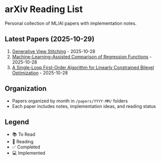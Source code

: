 # arXiv Reading List

Personal collection of ML/AI papers with implementation notes.

## Latest Papers (2025-10-29)

1. [Generative View Stitching](http://arxiv.org/abs/2510.24718v1) - 2025-10-28
2. [Machine-Learning-Assisted Comparison of Regression Functions](http://arxiv.org/abs/2510.24714v1) - 2025-10-28
3. [A Single-Loop First-Order Algorithm for Linearly Constrained Bilevel
  Optimization](http://arxiv.org/abs/2510.24710v1) - 2025-10-28


## Organization
- Papers organized by month in `/papers/YYYY-MM/` folders
- Each paper includes notes, implementation ideas, and reading status

## Legend
- 📚 To Read
- 📖 Reading
- ✅ Completed
- 💻 Implemented

